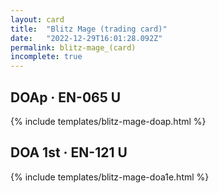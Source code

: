 ```yaml
---
layout: card
title:  "Blitz Mage (trading card)"
date:   "2022-12-29T16:01:28.092Z"
permalink: blitz-mage_(card)
incomplete: true
---
```


## DOAp &middot; EN-065 U

{% include templates/blitz-mage-doap.html %}


## DOA 1st &middot; EN-121 U

{% include templates/blitz-mage-doa1e.html %}

